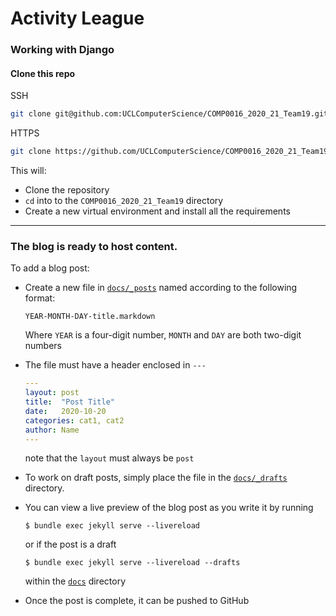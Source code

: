 # Activity League

### Working with Django
#### Clone this repo

SSH
```bash
git clone git@github.com:UCLComputerScience/COMP0016_2020_21_Team19.git; cd COMP0016_2020_21_Team19; python -m venv venv; source venv/bin/activate; pip install -r requirements.txt;   
```
HTTPS
```bash
git clone https://github.com/UCLComputerScience/COMP0016_2020_21_Team19.git; cd COMP0016_2020_21_Team19; python -m venv venv; source venv/bin/activate; pip install -r requirements.txt;   
```
This will:
- Clone the repository
- `cd` into to the `COMP0016_2020_21_Team19` directory
- Create a new virtual environment and install all the requirements

---

### The blog is ready to host content.

To add a blog post:

- Create a new file in [`docs/_posts`](docs/_posts) named according to the following format:

    `YEAR-MONTH-DAY-title.markdown`
    
    Where `YEAR` is a four-digit number, `MONTH` and `DAY` are both two-digit numbers

- The file must have a header enclosed in `---`
    ```yml
    ---
    layout: post
    title:  "Post Title"
    date:   2020-10-20
    categories: cat1, cat2
    author: Name
    ---
    ```
    note that the `layout` must always be `post`

- To work on draft posts, simply place the file in the [`docs/_drafts`](docs/_drafts) directory.

- You can view a live preview of the blog post as you write it by running
    ```
    $ bundle exec jekyll serve --livereload
    ```
    or if the post is a draft
    ```
    $ bundle exec jekyll serve --livereload --drafts
    ```
    within the [`docs`](docs/) directory

- Once the post is complete, it can be pushed to GitHub
